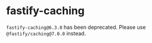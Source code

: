# fastify-caching

`fastify-caching@6.3.0` has been deprecated. Please use
`@fastify/caching@7.0.0` instead.
